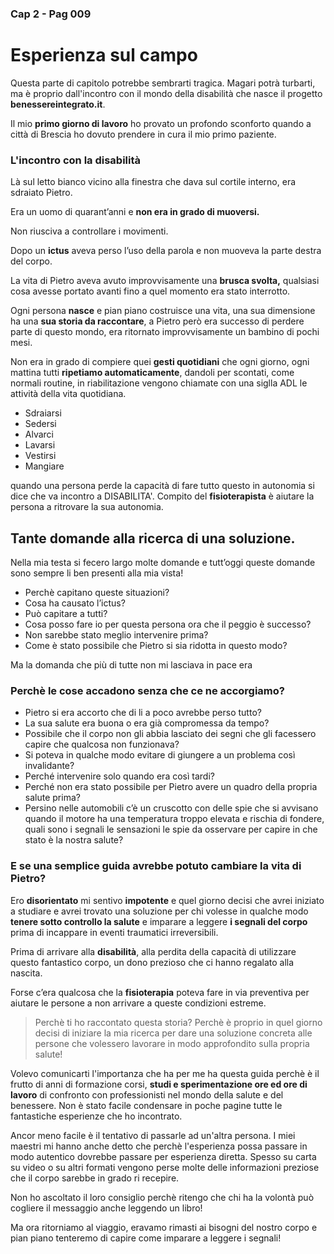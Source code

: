 ### Cap 2 - Pag 009

# Esperienza sul campo

Questa parte di capitolo potrebbe sembrarti tragica. Magari potrà turbarti, ma è proprio dall'incontro con il mondo della disabilità che nasce il progetto **benessereintegrato.it**.

Il mio **primo giorno di lavoro** ho provato un profondo sconforto quando a città di Brescia ho dovuto prendere in cura il mio primo paziente.

### L'incontro con la disabilità

Là sul letto bianco vicino alla finestra che dava sul cortile interno, era sdraiato Pietro.

Era un uomo di quarant’anni e **non era in grado di muoversi.**

Non riusciva a controllare i movimenti.

Dopo un **ictus** aveva perso l’uso della parola e non muoveva la parte destra del corpo.

La vita di Pietro aveva avuto improvvisamente una **brusca svolta,** qualsiasi cosa avesse portato avanti fino a quel momento era stato interrotto.

Ogni persona **nasce** e pian piano costruisce una vita, una sua dimensione ha una **sua storia da raccontare**, a Pietro però era successo di perdere parte di questo mondo, era ritornato improvvisamente un bambino di pochi mesi.

Non era in grado di compiere quei **gesti quotidiani** che ogni giorno, ogni mattina tutti **ripetiamo automaticamente**, dandoli per scontati, come normali routine, in riabilitazione vengono chiamate con una siglla ADL le attività della vita quotidiana.

- Sdraiarsi
- Sedersi
- Alvarci
- Lavarsi
- Vestirsi
- Mangiare

quando una persona perde la capacità di fare tutto questo in autonomia si dice che va incontro a DISABILITA'.
Compito del **fisioterapista** è aiutare la persona a ritrovare la sua autonomia.

## Tante domande alla ricerca di una soluzione.

Nella mia testa si fecero largo molte domande e tutt’oggi queste domande sono sempre li ben presenti alla mia vista!

- Perchè capitano queste situazioni?
- Cosa ha causato l’ictus?
- Può capitare a tutti?
- Cosa posso fare io per questa persona ora che il peggio è successo?
- Non sarebbe stato meglio intervenire prima?
- Come è stato possibile che Pietro si sia ridotta in questo modo?

Ma la domanda che più di tutte non mi lasciava in pace era

### Perchè le cose accadono senza che ce ne accorgiamo?

- Pietro si era accorto che di li a poco avrebbe perso tutto?
- La sua salute era buona o era già compromessa da tempo?
- Possibile che il corpo non gli abbia lasciato dei segni che gli facessero capire che qualcosa non funzionava?
- Si poteva in qualche modo evitare di giungere a un problema così invalidante?
- Perché intervenire solo quando era così tardi?
- Perché non era stato possibile per Pietro avere un quadro della propria salute prima?
- Persino nelle automobili c’è un cruscotto con delle spie che si avvisano quando il motore ha una temperatura troppo elevata e rischia di fondere, quali sono i segnali le sensazioni le spie da osservare per capire in che stato è la nostra salute?

### E se una semplice guida avrebbe potuto cambiare la vita di Pietro?

Ero **disorientato** mi sentivo **impotente** e quel giorno decisi che avrei iniziato a studiare e avrei trovato una soluzione per chi volesse in qualche modo **tenere sotto controllo la salute** e imparare a leggere **i segnali del corpo** prima di incappare in eventi traumatici irreversibili.

Prima di arrivare alla **disabilità**, alla perdita della capacità di utilizzare questo fantastico corpo, un dono prezioso che ci hanno regalato alla nascita.

Forse c’era qualcosa che la **fisioterapia** poteva fare in via preventiva per aiutare le persone a non arrivare a queste condizioni estreme.

> Perchè ti ho raccontato questa storia? Perchè è proprio in quel giorno decisi di iniziare la mia ricerca per dare una soluzione concreta alle persone che volessero lavorare in modo approfondito sulla propria salute!

Volevo comunicarti l'importanza che ha per me ha questa guida perchè è il frutto di anni di formazione corsi, **studi e sperimentazione ore ed ore di lavoro** di confronto con professionisti nel mondo della salute e del benessere. Non è stato facile condensare in poche pagine tutte le fantastiche esperienze che ho incontrato.

Ancor meno facile è il tentativo di passarle ad un'altra persona. I miei maestri mi hanno anche detto che perchè l'esperienza possa passare in modo autentico dovrebbe passare per esperienza diretta. Spesso su carta su video o su altri formati vengono perse molte delle informazioni preziose che il corpo sarebbe in grado ri recepire.

Non ho ascoltato il loro consiglio perchè ritengo che chi ha la volontà può cogliere il messaggio anche leggendo un libro!

Ma ora ritorniamo al viaggio, eravamo rimasti ai bisogni del nostro corpo e pian piano tenteremo di capire come imparare a leggere i segnali!

<!--stackedit_data:
eyJoaXN0b3J5IjpbMTcyMzc3NjYzNl19
-->
